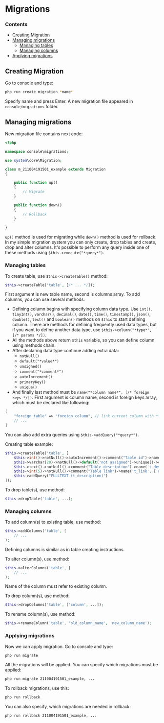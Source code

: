 # Migrations

### Contents
- [Creating Migration](#Creating-Migration)
- [Managing migrations](#Managing-migrations)
  - [Managing tables](#Managing-tables)
  - [Managing columns](#Managing-columns)
- [Applying migrations](#Applying-migrations)
## Creating Migration
Go to console and type: 
```bash
php run create migration *name*
``` 
Specify name and press Enter. A new migration file appeared in `console/migrations` folder.

## Managing migrations
New migration file contains next code:
```php
<?php

namespace console\migrations;

use system\core\Migration;

class m_211004191501_example extends Migration
{

    public function up()
    {
        // Migrate
    }

    public function down()
    {
        // Rollback
    }

}
```

`up()` method is used for migrating while `down()` method is used for rollback. In my simple migration system you can only create, drop tables and create, drop and alter columns. It's possible to perform any query inside one of these methods using `$this->execute("*query*")`.

### Managing tables

To create table, use `$this->createTable()` method:

```php
$this->createTable('table', [/* ... */]);
```
First argument is new table name, second is columns array. To add columns, you can use several methods:

- Defining column begins with specifying column data type. Use `int()`, `tinyInt()`, `varchar()`, `decimal()`, `date()`, `time()`, `timestamp()`, `json()`, `double()`, `text()` and `boolean()` methods on `$this` to start defining column. There are methods for defining frequently used data types, but if you want to define another data type, use `$this->column("*type*", [/* params */])`.
- All the methods above return `$this` variable, so you can define column using methods chain.
- After declaring data type continue adding extra data:
  - `notNull()`
  - `default("*value*")`
  - `unsigned()`
  - `comment("*comment*")`
  - `autoIncrement()`
  - `primaryKey()`
  - `unique()`
- And finally last method must be `name("*column name*", [/* foreign keys */])`. First argument is column name, second is foreign keys array, which must be declared like following:
```php
[
    "foreign_table" => "foreign_column", // link current column with *foreign_colimn* of *foreign_table*
    // ...
]
```
You can also add extra queries using `$this->addQuery("*query*")`.

Creating table example:
```php
$this->createTable('table', [
    $this->int()->notNull()->autoIncrement()->comment("Table id")->name('t_id'),
    $this->varchar(20)->notNull()->default('not assigned')->unique()->comment("Table title")->name('t_title'),
    $this->text()->notNull()->comment("Table description")->name('t_description'),
    $this->int(5)->notNull()->comment("Table link")->name('t_link', ['another' => 'a_id']),
    $this->addQuery("FULLTEXT (t_description)")
]);
```
To drop table(s), use method:
```php
$this->dropTable('table', ...);
```
### Managing columns

To add column(s) to existing table, use method:
```php
$this->addColumns('table', [
    // ...
);
```
Defining columns is similar as in table creating instructions.

To alter column(s), use method:
```php
$this->alterColumns('table', [
    // ...
);
```
Name of the column must refer to existing column.

To drop column(s), use method:
```php
$this->dropColumns('table', ['column', ...]);
```

To rename column(s), use method:
```php
$this->renameColumn('table', 'old_column_name', 'new_column_name');
```

### Applying migrations
Now we can apply migration. Go to console and type: 
```bash
php run migrate
```
All the migrations will be applied. You can specify which migrations must be applied:
```bash
php run migrate 211004191501_example, ...
```
To rollback migrations, use this:
```bash
php run rollback
```
You can also specify, which migrations are needed in rollback:
```bash
php run rollback 211004191501_example, ...
```